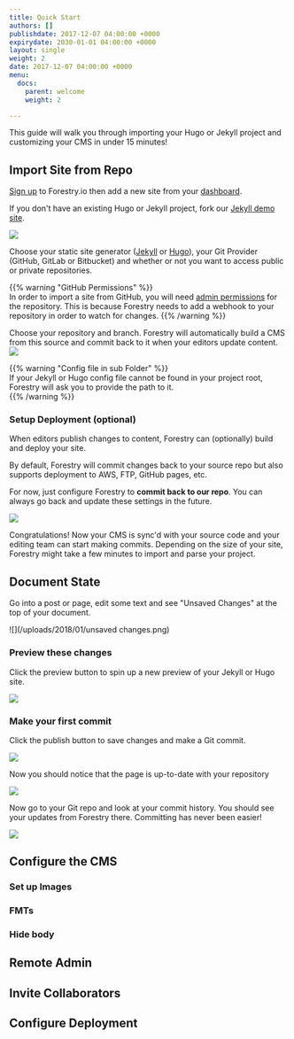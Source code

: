 ```yaml
---
title: Quick Start
authors: []
publishdate: 2017-12-07 04:00:00 +0000
expirydate: 2030-01-01 04:00:00 +0000
layout: single
weight: 2
date: 2017-12-07 04:00:00 +0000
menu:
  docs:
    parent: welcome
    weight: 2

---
```

This guide will walk you through importing your Hugo or Jekyll project and customizing your CMS in under 15 minutes!

## Import Site from Repo

[Sign up](https://app.forestry.io/signup/) to Forestry.io then add a new site from your [dashboard](https://app.forestry.io/dashboard).

If you don't have an existing Hugo or Jekyll project, fork our [Jekyll demo site](https://github.com/forestryio/belkirk-jekyll-demo).

<!-- check out our [product tour](/docs/welcome/tour/) where you can fork a demo project. or start a new project with our [Static From Scratch guide](/docs/guides/static-from-scratch). -->

![](/uploads/2018/01/import-site.png)

Choose your static site generator ([Jekyll](http://jekyllrb.com/) or [Hugo](http://gohugo.io/)), your Git Provider (GitHub,  GitLab or Bitbucket) and whether or not you want to access public or private repositories.

{{% warning "GitHub Permissions" %}}  
In order to import a site from GitHub, you will need [admin permissions](https://help.github.com/articles/repository-permission-levels-for-an-organization/) for the repository. This is because Forestry needs to add a webhook to your repository in order to watch for changes.
{{% /warning %}}

Choose your repository and branch. Forestry will automatically build a CMS from this source and commit back to it when your editors update content.
![](/uploads/2018/01/forestry-io-choose-repository.png)

{{% warning "Config file in sub Folder" %}}  
If your Jekyll or Hugo config file cannot be found in your project root, Forestry will ask you to provide the path to it.  
{{% /warning %}}

### Setup Deployment (optional)

When editors publish changes to content, Forestry can (optionally) build and deploy your site.

By default, Forestry will commit changes back to your source repo but also supports deployment to AWS, FTP, GitHub pages, etc.

For now, just configure Forestry to **commit back to our repo**.  You can always go back and update these settings in the future.

![](/uploads/2018/01/forestry-io-deployment-setup.png)

Congratulations! Now your CMS is sync'd with your source code and your editing team can start making commits.  Depending on the size of your site, Forestry might take a few minutes to import and parse your project.

## Document State

Go into a post or page, edit some text and see "Unsaved Changes" at the top of your document.

![](/uploads/2018/01/unsaved changes.png)

### Preview these changes

Click the preview button to spin up a new preview of your Jekyll or Hugo site.

![](/uploads/2018/01/preview.png)

### Make your first commit

Click the publish button to save changes and make a Git commit. 

![](/uploads/2018/01/publish-button.png)

Now you should notice that the page is up-to-date with your repository

![](/uploads/2018/01/up-to-date.png)

Now go to your Git repo and look at your commit history.  You should see your updates from Forestry there. Committing has never been easier! 

![](/uploads/2018/01/commits.png)

## Configure the CMS

### Set up Images

### FMTs

### Hide body

## Remote Admin

## Invite Collaborators

## Configure Deployment